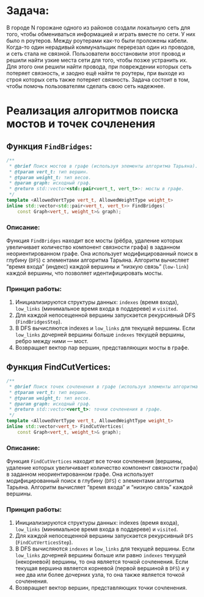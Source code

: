 # Задача:

В городе N горожане одного из районов создали локальную сеть для того, чтобы обмениваться информацией и играть вместе по сети. У них было n роутеров. Между роутерами как-то были проложены кабели. Когда-то один нерадивый коммунальщик перерезал один из проводов, и сеть стала не связной. Пользователи восстановили этот провод и решили найти узкие места сети для того, чтобы позже устранить их. Для этого они решили найти провода, при повреждении которых сеть потеряет связность, и заодно ещё найти те роутеры, при выходе из строя которых сеть также потеряет связность. Задача состоит в том, чтобы помочь пользователям сделать свою сеть надежнее.

# Реализация алгоритмов поиска мостов и точек сочленения

## Функция `FindBridges`:
```C++
/**
 * @brief Поиск мостов в графе (используя элементы алгоритма Тарьяна).
 * @tparam vert_t: тип вершин.
 * @tparam weight_t: тип весов.
 * @param graph: исходный граф.
 * @return std::vector<std::pair<vert_t, vert_t>>: мосты в графе.
 */
template <AllowedVertType vert_t, AllowedWeightType weight_t>
inline std::vector<std::pair<vert_t, vert_t>> FindBridges(
    const Graph<vert_t, weight_t>& graph);
```

### Описание:
Функция `FindBridges` находит все мосты (рёбра, удаление которых увеличивает количество компонент связности графа) в заданном неориентированном графе. Она использует модифицированный поиск в глубину (`DFS`) с элементами алгоритма Тарьяна. Алгоритм вычисляет “время входа” (индекс) каждой вершины и “низкую связь” (`low-link`) каждой вершины, что позволяет идентифицировать мосты.

### Принцип работы:
1. Инициализируются структуры данных: `indexes` (время входа), `low_links` (минимальное время входа в поддереве) и `visited`.
2. Для каждой непосещенной вершины запускается рекурсивный DFS (`FindBridgesStep`).
3. В DFS вычисляются indexes и `low_links` для текущей вершины. Если `low_links` дочерней вершины больше `indexes` текущей вершины, ребро между ними — мост.
4. Возвращает вектор пар вершин, представляющих мосты в графе.

## Функция FindCutVertices:
```C++
/**
 * @brief Поиск точек сочленения в графе (используя элементы алгоритма Тарьяна).
 * @tparam vert_t: тип вершин.
 * @tparam weight_t: тип весов.
 * @param graph: исходный граф.
 * @return std::vector<vert_t>: точки сочленения в графе.
 */
template <AllowedVertType vert_t, AllowedWeightType weight_t>
inline std::vector<vert_t> FindCutVertices(
    const Graph<vert_t, weight_t>& graph);
```

### Описание:
Функция `FindCutVertices` находит все точки сочленения (вершины, удаление которых увеличивает количество компонент связности графа) в заданном неориентированном графе. Она использует модифицированный поиск в глубину (`DFS`) с элементами алгоритма Тарьяна. Алгоритм вычисляет “время входа” и “низкую связь” каждой вершины.

### Принцип работы:
1. Инициализируются структуры данных: indexes (время входа), `low_links` (минимальное время входа в поддереве) и `visited`.
2. Для каждой непосещенной вершины запускается рекурсивный `DFS` (`FindCutVerticesStep`).
3. В DFS вычисляются `indexes` и `low_links` для текущей вершины. Если `low_links` дочерней вершины больше или равно `indexes` текущей (некорневой) вершины, то она является точкой сочленения. Если текущая вершина является корневой (первой вершиной в `DFS`) и у нее два или более дочерних узла, то она также является точкой сочленения.
4. Возвращает вектор вершин, представляющих точки сочленения.